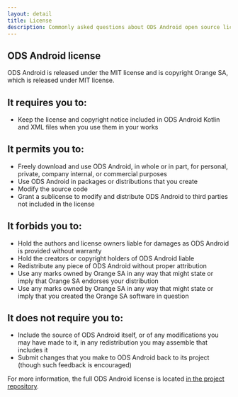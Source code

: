 ```yaml
---
layout: detail
title: License
description: Commonly asked questions about ODS Android open source license.
---
```


## ODS Android license

ODS Android is released under the MIT license and is copyright Orange SA, which is released under MIT license.

## It requires you to:

- Keep the license and copyright notice included in ODS Android Kotlin and XML files when you use them in your works

## It permits you to:

- Freely download and use ODS Android, in whole or in part, for personal, private, company internal, or commercial purposes
- Use ODS Android in packages or distributions that you create
- Modify the source code
- Grant a sublicense to modify and distribute ODS Android to third parties not included in the license

## It forbids you to:

- Hold the authors and license owners liable for damages as ODS Android is provided without warranty
- Hold the creators or copyright holders of ODS Android liable
- Redistribute any piece of ODS Android without proper attribution
- Use any marks owned by Orange SA in any way that might state or imply that Orange SA endorses your distribution
- Use any marks owned by Orange SA in any way that might state or imply that you created the Orange SA software in question

## It does not require you to:

- Include the source of ODS Android itself, or of any modifications you may have made to it, in any redistribution you may assemble that includes it
- Submit changes that you make to ODS Android back to its project (though such feedback is encouraged)

For more information, the full ODS Android license is located [in the project repository](https://github.com/Orange-OpenSource/ods-android/blob/main/LICENSE).
